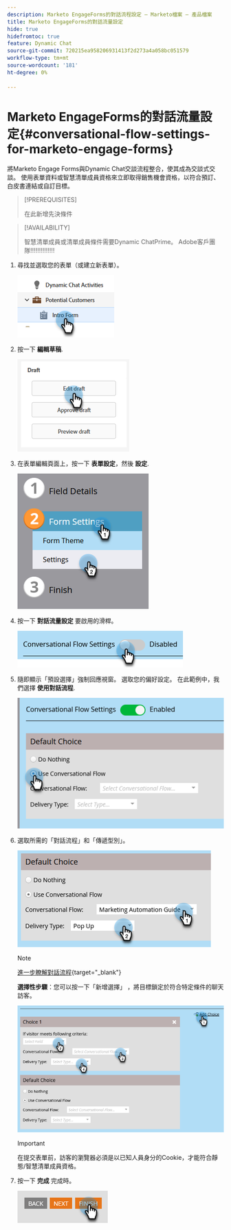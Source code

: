 ```yaml
---
description: Marketo EngageForms的對話流程設定 — Marketo檔案 — 產品檔案
title: Marketo EngageForms的對話流量設定
hide: true
hidefromtoc: true
feature: Dynamic Chat
source-git-commit: 720215ea958206931413f2d273a4a058bc051579
workflow-type: tm+mt
source-wordcount: '181'
ht-degree: 0%

---
```


# Marketo EngageForms的對話流量設定{#conversational-flow-settings-for-marketo-engage-forms}

將Marketo Engage Forms與Dynamic Chat交談流程整合，使其成為交談式交談。 使用表單資料或智慧清單成員資格來立即取得銷售機會資格，以符合預訂、白皮書連結或自訂目標。

>[!PREREQUISITES]
>
>在此新增先決條件

>[!AVAILABILITY]
>
>智慧清單成員或清單成員條件需要Dynamic ChatPrime。 Adobe客戶團隊!!!!!!!!!!!!!!

1. 尋找並選取您的表單（或建立新表單）。

   ![](assets/conversational-flow-settings-1.png)

1. 按一下 **編輯草稿**.

   ![](assets/conversational-flow-settings-2.png)

1. 在表單編輯頁面上，按一下 **表單設定**，然後 **設定**.

   ![](assets/conversational-flow-settings-3.png)

1. 按一下 **對話流量設定** 要啟用的滑桿。

   ![](assets/conversational-flow-settings-4.png)

1. 隨即顯示「預設選擇」強制回應視窗。 選取您的偏好設定。 在此範例中，我們選擇 **使用對話流程**.

   ![](assets/conversational-flow-settings-5.png)

1. 選取所需的「對話流程」和「傳遞型別」。

   ![](assets/conversational-flow-settings-6.png)

   >[!NOTE]
   >
   >[進一步瞭解對話流程](/help/marketo/product-docs/demand-generation/dynamic-chat-two/automated-chat/conversational-flows-overview.md){target="_blank"}

   **選擇性步驟**：您可以按一下「新增選擇」 ，將目標鎖定於符合特定條件的聊天訪客。

   ![](assets/conversational-flow-settings-7.png)

   >[!IMPORTANT]
   >
   >在提交表單前，訪客的瀏覽器必須是以已知人員身分的Cookie，才能符合靜態/智慧清單成員資格。

1. 按一下 **完成** 完成時。

   ![](assets/conversational-flow-settings-8.png)
